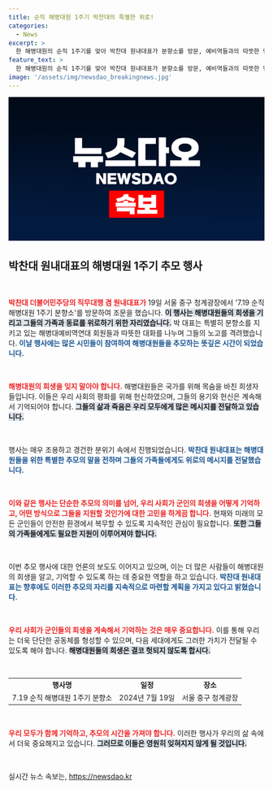 ```yaml
---
title: 순직 해병대원 1주기 박찬대의 특별한 위로!
categories:
  - News
excerpt: >
  한 해병대원의 순직 1주기를 맞아 박찬대 원내대표가 분향소를 방문, 예비역들과의 따뜻한 만남으로 감동의 순간을 선사했다. 지난 날을 돌아보며 이들에게 위로의 메시지를 전달한 그의 모습에 주목!
feature_text: >
  한 해병대원의 순직 1주기를 맞아 박찬대 원내대표가 분향소를 방문, 예비역들과의 따뜻한 만남으로 감동의 순간을 선사했다. 지난 날을 돌아보며 이들에게 위로의 메시지를 전달한 그의 모습에 주목!
image: '/assets/img/newsdao_breakingnews.jpg'
---
```


<p><img src="/assets/img/newsdao_breakingnews.jpg" alt="implanttips 속보" /></p>

<h2 data-ke-size="size26">박찬대 원내대표의 해병대원 1주기 추모 행사</h2>

<p data-ke-size="size16">&nbsp;</p>

<p><b><span style="color: #ee2323;">박찬대 더불어민주당의 직무대행 겸 원내대표가</span></b> 19일 서울 중구 청계광장에서 '7.19 순직 해병대원 1주기 분향소'를 방문하여 조문을 했습니다. <b><span style="background-color: #21538527;">이 행사는 해병대원들의 희생을 기리고 그들의 가족과 동료를 위로하기 위한 자리였습니다.</span></b> 박 대표는 특별히 분향소를 지키고 있는 해병대예비역연대 회원들과 따뜻한 대화를 나누며 그들의 노고를 격려했습니다. <b><span style="color: #1a5490;">이날 행사에는 많은 시민들이 참여하여 해병대원들을 추모하는 뜻깊은 시간이 되었습니다.</span></b> </p>

<p data-ke-size="size16">&nbsp;</p>

<p><b><span style="color: #ee2323;">해병대원의 희생을 잊지 말아야 합니다.</span></b> 해병대원들은 국가를 위해 목숨을 바친 희생자들입니다. 이들은 우리 사회의 평화를 위해 헌신하였으며, 그들의 용기와 헌신은 계속해서 기억되어야 합니다. <b><span style="background-color: #21538527;">그들의 삶과 죽음은 우리 모두에게 많은 메시지를 전달하고 있습니다.</span></b> </p>

<p data-ke-size="size16">&nbsp;</p>

<p>행사는 매우 조용하고 경건한 분위기 속에서 진행되었습니다. <b><span style="color: #1a5490;">박찬대 원내대표는 해병대원들을 위한 특별한 추모의 말을 전하며 그들의 가족들에게도 위로의 메시지를 전달했습니다.</span></b> </p>

<p data-ke-size="size16">&nbsp;</p>

<p><b><span style="color: #ee2323;">이와 같은 행사는 단순한 추모의 의미를 넘어, 우리 사회가 군인의 희생을 어떻게 기억하고, 어떤 방식으로 그들을 지원할 것인가에 대한 고민을 하게끔 합니다.</span></b> 현재와 미래의 모든 군인들이 안전한 환경에서 복무할 수 있도록 지속적인 관심이 필요합니다. <b><span style="background-color: #21538527;">또한 그들의 가족들에게도 필요한 지원이 이루어져야 합니다.</span></b> </p>

<p data-ke-size="size16">&nbsp;</p>

<p>이번 추모 행사에 대한 언론의 보도도 이어지고 있으며, 이는 더 많은 사람들이 해병대원의 희생을 알고, 기억할 수 있도록 하는 데 중요한 역할을 하고 있습니다. <b><span style="color: #1a5490;">박찬대 원내대표는 향후에도 이러한 추모의 자리를 지속적으로 마련할 계획을 가지고 있다고 밝혔습니다.</span></b></p>

<p data-ke-size="size16">&nbsp;</p>

<p><b><span style="color: #ee2323;">우리 사회가 군인들의 희생을 계속해서 기억하는 것은 매우 중요합니다.</span></b> 이를 통해 우리는 더욱 단단한 공동체를 형성할 수 있으며, 다음 세대에게도 그러한 가치가 전달될 수 있도록 해야 합니다. <b><span style="background-color: #21538527;">해병대원들의 희생은 결코 헛되지 않도록 합시다.</span></b> </p>

<p data-ke-size="size16">&nbsp;</p>

<table>
<tr>
<td style="text-align: center; height: 17px;"><b>행사명</b></td>
<td style="text-align: center; height: 17px;"><b>일정</b></td>
<td style="text-align: center; height: 17px;"><b>장소</b></td>
</tr>
<tr>
<td style="text-align: center; height: 17px;">7.19 순직 해병대원 1주기 분향소</td>
<td style="text-align: center; height: 17px;">2024년 7월 19일</td>
<td style="text-align: center; height: 17px;">서울 중구 청계광장</td>
</tr>
</table>

<p data-ke-size="size16">&nbsp;</p>

<p><b><span style="color: #ee2323;">우리 모두가 함께 기억하고, 추모의 시간을 가져야 합니다.</span></b> 이러한 행사가 우리의 삶 속에서 더욱 중요해지고 있습니다. <b><span style="background-color: #21538527;">그러므로 이들은 영원히 잊혀지지 않게 될 것입니다.</span></b> </p>

<p data-ke-size="size16">&nbsp;</p>
실시간 뉴스 속보는, <a href="https://newsdao.kr" rel="dofollow">https://newsdao.kr</a>


